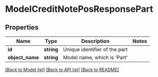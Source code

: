 # ModelCreditNotePosResponsePart

## Properties
Name | Type | Description | Notes
------------ | ------------- | ------------- | -------------
**id** | **string** | Unique identifier of the part | 
**object_name** | **string** | Model name, which is &#x27;Part&#x27; | 

[[Back to Model list]](../../README.md#documentation-for-models) [[Back to API list]](../../README.md#documentation-for-api-endpoints) [[Back to README]](../../README.md)

